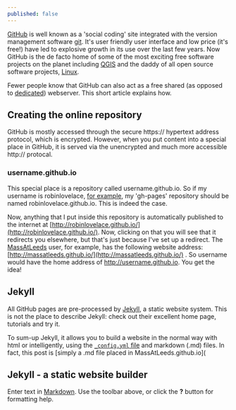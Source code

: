```yaml
---
published: false
---
```


[GitHub](https://github.com/) is well known as a 'social coding' site integrated with the version management software [git](http://en.wikipedia.org/wiki/Git_(software)). It's user friendly user interface and low price (it's free!) have led to explosive growth in its use over the last few years. Now GitHub is the de facto home of some of the most exciting free software projects on the planet including [QGIS](https://github.com/qgis/QGIS) and the daddy of all open source software projects, [Linux](https://github.com/torvalds/linux).

Fewer people know that GitHub can also act as a free shared (as opposed to [dedicated](http://en.wikipedia.org/wiki/Dedicated_hosting_service)) webserver. This short article explains how.

## Creating the online repository

GitHub is mostly accessed through the secure https:// hypertext address protocol, which is encrypted. However, when you put content into a special place in GitHub, it is served via the unencrypted and much more accessible http:// protocal.

### username.github.io

This special place is a repository called username.github.io. So if my username is robinlovelace, [for example](https://github.com/Robinlovelace/robinlovelace.github.io), my 'gh-pages' repository should be named robinlovelace.github.io. This is indeed the case.

Now, anything that I put inside this repository is automatically published to the internet at [http://robinlovelace.github.io/](http://robinlovelace.github.io/). Now, clicking on that you will see that it redirects you elsewhere, but that's just because I've set up a redirect. The [MassAtLeeds](https://github.com/MassAtLeeds) user, for example, has the following website address: [http://massatleeds.github.io/](http://massatleeds.github.io/) . So username would have the home address of http://username.github.io. You get the idea!

## Jekyll

All GitHub pages are pre-processed by [Jekyll](http://en.wikipedia.org/wiki/Jekyll_%28software%29), a static website system. This is not the place to describe Jekyll: check out their excellent home page, tutorials and try it.

To sum-up Jekyll, it allows you to build a website in the normal way with html or intelligently, using the [`_config.yml` file](https://github.com/MassAtLeeds/MassAtLeeds.github.io/blob/master/_config.yml) and markdown (.md) files. In fact, this post is [simply a .md file placed in MassAtLeeds.github.io](



## Jekyll - a static website builder



Enter text in [Markdown](http://daringfireball.net/projects/markdown/). Use the toolbar above, or click the **?** button for formatting help.
